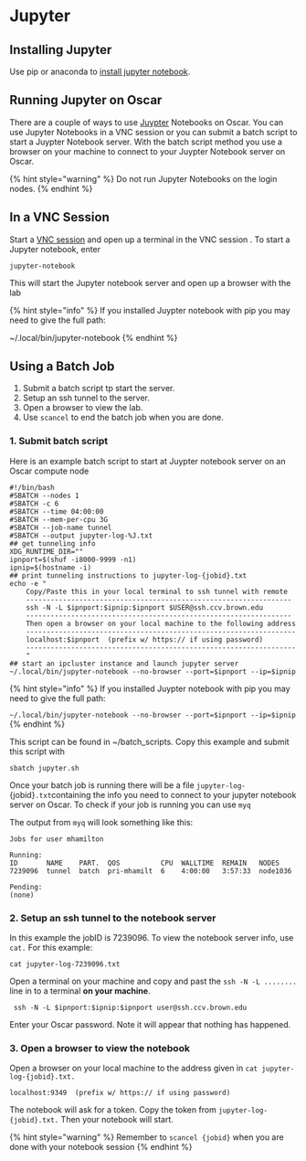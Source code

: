 # Jupyter

## Installing Jupyter

Use pip or anaconda to [install jupyter notebook](https://jupyter.readthedocs.io/en/latest/install.html).

## Running Jupyter on Oscar

There are a couple of ways to use [Juypter](https://jupyter.org/) Notebooks on Oscar. You can use Jupyter Notebooks in a VNC session or you can submit a batch script to start a Juypter Notebook server. With the batch script method you use a browser on your machine to connect to your Juypter Notebook server on Oscar.

{% hint style="warning" %}
Do not run Jupyter Notebooks on the login nodes.
{% endhint %}

## In a VNC Session

Start a [VNC session](../connecting-to-oscar/vnc.md) and open up a terminal in the VNC session . To start a Jupyter notebook, enter

```text
jupyter-notebook
```

This will start the Jupyter notebook server and open up a browser with the lab

{% hint style="info" %}
If you installed Juypter notebook with pip you may need to give the full path:

~/.local/bin/jupyter-notebook
{% endhint %}

## Using a Batch Job

1. Submit a batch script tp start the server.
2. Setup an ssh tunnel to the server.
3. Open a browser to view the lab.
4. Use `scancel` to end the batch job when you are done.

### 1. Submit batch script

Here is an example batch script to start at Juypter notebook server on an Oscar compute node

```text
#!/bin/bash
#SBATCH --nodes 1
#SBATCH -c 6
#SBATCH --time 04:00:00
#SBATCH --mem-per-cpu 3G
#SBATCH --job-name tunnel
#SBATCH --output jupyter-log-%J.txt
## get tunneling info
XDG_RUNTIME_DIR=""
ipnport=$(shuf -i8000-9999 -n1)
ipnip=$(hostname -i)
## print tunneling instructions to jupyter-log-{jobid}.txt
echo -e "
    Copy/Paste this in your local terminal to ssh tunnel with remote
    -----------------------------------------------------------------
    ssh -N -L $ipnport:$ipnip:$ipnport $USER@ssh.ccv.brown.edu
    -----------------------------------------------------------------
    Then open a browser on your local machine to the following address
    ------------------------------------------------------------------
    localhost:$ipnport  (prefix w/ https:// if using password)
    ------------------------------------------------------------------
    "
## start an ipcluster instance and launch jupyter server
~/.local/bin/jupyter-notebook --no-browser --port=$ipnport --ip=$ipnip
```

{% hint style="info" %}
If you installed Juypter notebook with pip you may need to give the full path:

`~/.local/bin/jupyter-notebook --no-browser --port=$ipnport --ip=$ipnip`
{% endhint %}

This script can be found in ~/batch\_scripts. Copy this example and submit this script with

`sbatch jupyter.sh`

Once your batch job is running there will be a file `jupyter-log-`{jobid}`.txt`containing the info you need to connect to your jupyter notebook server on Oscar. To check if your job is running you can use `myq`

The output from `myq` will look something like this:

```text
Jobs for user mhamilton

Running:
ID       NAME    PART.  QOS          CPU  WALLTIME  REMAIN   NODES
7239096  tunnel  batch  pri-mhamilt  6    4:00:00   3:57:33  node1036

Pending:
(none)
```

### 2. Setup an ssh tunnel to the notebook server

In this example the jobID is 7239096. To view the notebook server info, use `cat.` For this example:

`cat jupyter-log-7239096.txt`

Open a terminal on your machine and copy and past the `ssh -N -L ........` line in to a terminal **on your machine**.

```text
 ssh -N -L $ipnport:$ipnip:$ipnport user@ssh.ccv.brown.edu
```

Enter your Oscar password. Note it will appear that nothing has happened.

### 3. Open a browser to view the notebook

Open a browser on your local machine to the address given in `cat jupyter-log-{jobid}.txt.`

```text
localhost:9349  (prefix w/ https:// if using password)
```

The notebook will ask for a token. Copy the token from `jupyter-log-{jobid}.txt.` Then your notebook will start.

{% hint style="warning" %}
Remember to `scancel {jobid}` when you are done with your notebook session
{% endhint %}

